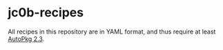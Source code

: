 # jc0b-recipes

All recipes in this repository are in YAML format, and thus require at least [AutoPkg 2.3](https://github.com/autopkg/autopkg/releases/tag/v2.3).